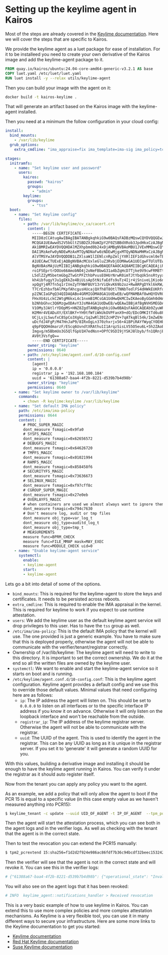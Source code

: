 # Setting up the keylime agent in Kairos

Most of the steps are already covered in the [Keylime documentation](https://keylime-docs.readthedocs.io/en/latest/). Here we will cover the steps that are specific to Kairos.


We provide the keylime agent as a luet package for ease of installation.
For it to be installeed you need to create your own derivative of the Kairos image and add the keylime-agent package to it.


```Dockerfile
FROM quay.io/kairos/ubuntu:24.04-core-amd64-generic-v3.2.1 AS base
COPY luet.yaml /etc/luet/luet.yaml
RUN luet install -y --relax utils/keylime-agent
```

Then you can build your image with the agent on it:

```bash
docker build -t kairos-keylime .
```


That will generate an artifact based on the Kairos image with the keylime-agent installed.

Then you need at a minimum the follow configuration in your cloud config:

```yaml
install:
  bind_mounts:
    - /var/lib/keylime
  grub_options:
    extra_cmdline: "ima_appraise=fix ima_template=ima-sig ima_policy=tcb"

stages:
  initramfs:
    - name: "Set keylime user and password"
      users:
        kairos:
          passwd: "kairos"
          groups:
            - "admin"
        keylime:
          groups:
            - "tss"
  boot:
    - name: "Set Keylime config"
      files:
        - path: /var/lib/keylime/cv_ca/cacert.crt
          content: |
            -----BEGIN CERTIFICATE-----
            MIID8zCCAtugAwIBAgIBATANBgkqhkiG9w0BAQsFADBzMQswCQYDVQQGEwJVUzEm
            MCQGA1UEAwwdS2V5bGltZSBDZXJ0aWZpY2F0ZSBBdXRob3JpdHkxCzAJBgNVBAgM
            Ak1BMRIwEAYDVQQHDAlMZXhpbmd0b24xDjAMBgNVBAoMBU1JVExMMQswCQYDVQQL
            DAI1MzAeFw0yNDEwMzAxMTQyNDNaFw0zNDEwMjgxMTQyNDNaMHMxCzAJBgNVBAYT
            AlVTMSYwJAYDVQQDDB1LZXlsaW1lIENlcnRpZmljYXRlIEF1dGhvcml0eTELMAkG
            A1UECAwCTUExEjAQBgNVBAcMCUxleGluZ3RvbjEOMAwGA1UECgwFTUlUTEwxCzAJ
            BgNVBAsMAjUzMIIBIjANBgkqhkiG9w0BAQEFAAOCAQ8AMIIBCgKCAQEAjiRxfpyt
            ro1FSEprtrDOUo66AmobNO4j2oNeFBbwG31a4bZqHcD7Tjke9V9cwFRM8TtBrg0r
            L5dlZZyM5betmGbgZTwGtPFZthbPvusEOHUrNrwR0imTJtYbqUk5nsRtyyxDJdec
            kh4ibfugyYJu1gEKkZe4BiUisAp5tNifaEdfs9uTz4Ijr4jSniveL1Kio6ngARvM
            xpQgYj4M7fn5q1rIVeZyTFNWFBUY13rViQkvK69b2oz+RwARPgDYkl6kRW/7Z07f
            T7CrEzhbxfbAlPKpfAhcgusHUcajQXfh8T8OtlTNNbTedlFS4dHWkEUKRfoUA09h
            p2ZNCIaGPqQ34QIDAQABo4GRMIGOMA8GA1UdEwEB/wQFMAMBAf8wHQYDVR0OBBYE
            FHxXU4zLckC2WtgM6kxL4c1nxmB1MCsGA1UdHwQkMCIwIKAeoByGGmh0dHA6Ly9s
            b2NhbGhvc3Q6MzgwODAvY3JsMA4GA1UdDwEB/wQEAwIBBjAfBgNVHSMEGDAWgBR8
            V1OMy3JAtlrYDOpMS+HNZ8ZgdTANBgkqhkiG9w0BAQsFAAOCAQEAb9ZyuWPLQDd+
            H2MHr4VEADuXY/EXlBKf+YH9tfWfiWkUkOVPFanX9+dO/EDcOMKItTd6u8FI05SL
            UCjLsjLSwufxC8SpCo3XgkL/1q2wRlZ0IZcHPZV+7qATkqBl54k/ImZwENs0oXuT
            uDcfdJ4FgP/M47HnJaP9/8IRxOgLn370zhxrjx56+A1BPiRAYfWyqCYOEHbFd+Cf
            q9pFQQOHdmarzF/EScq6UvndtXRAthu1I1ArqzSisLV55O5eu6L+5h2ZAoBHlCD6
            Imgvg/m5BbmUo3G5QlfGpU1H7edNsn+OPfC9SDI9jYSKJ8lbyb/fn1QRnjEEnzqs
            AV0t3VsfgQ==
            -----END CERTIFICATE-----
          owner_string: "keylime"
          permissions: 0640
        - path: /etc/keylime/agent.conf.d/10-config.conf
          content: |
            [agent]
            ip = '0.0.0.0'
            registrar_ip = '192.168.100.184'
            uuid = '61388a67-baa4-4f2b-8221-d539b7b4d98b'
          owner_string: "keylime"
          permissions: 0640
    - name: "Set keylime owner to /var/lib/keylime"
      commands:
        - chown -R keylime:keylime /var/lib/keylime
    - name: "Set default IMA policy"
      path: /etc/ima/ima-policy
      permissions: 0644
      content: |
        # PROC_SUPER_MAGIC
        dont_measure fsmagic=0x9fa0
        # SYSFS_MAGIC
        dont_measure fsmagic=0x62656572
        # DEBUGFS_MAGIC
        dont_measure fsmagic=0x64626720
        # TMPFS_MAGIC
        dont_measure fsmagic=0x01021994
        # RAMFS_MAGIC
        dont_measure fsmagic=0x858458f6
        # SECURITYFS_MAGIC
        dont_measure fsmagic=0x73636673
        # SELINUX_MAGIC
        dont_measure fsmagic=0xf97cff8c
        # CGROUP_SUPER_MAGIC
        dont_measure fsmagic=0x27e0eb
        # OVERLAYFS_MAGIC
        # when containers are used we almost always want to ignore them
        dont_measure fsmagic=0x794c7630
        # Don't measure log, audit or tmp files
        dont_measure obj_type=var_log_t
        dont_measure obj_type=auditd_log_t
        dont_measure obj_type=tmp_t
        # MEASUREMENTS
        measure func=BPRM_CHECK
        measure func=FILE_MMAP mask=MAY_EXEC
        measure func=MODULE_CHECK uid=0
    - name: "Enable keylime-agent service"
      systemctl:
        enable:
        - keylime-agent
        start:
        - keylime-agent
```


Lets go a bit into detail of some of the options.

 - `bind_mounts`: This is required for the keylime-agent to store the keys and certificates. It needs to be persisted across reboots.
 - `extra_cmdline`: This is required to enable the IMA appraisal in the kernel. This is required for keylime to work if you expect to use runtime attestation.
 - `users`: We add the keylime user as the default keylime agent service will drop privileges to this user. Has to have the `tss` group as well.
 - `/etc/ima/ima-policy`: This is the default IMA policy that the kernel will use. The one provided is just a generic example.
 You have to make sure that this is deployed properly, otherwise the agent will not be able to communicate with the verifier/tenant/registrar correctly.
 - Ownership of /var/lib/keylime: The keylime agent will need to write to this directory. It is important to set the correct ownership. We do it at the end so all the written files are owned by the keylime user.
 - `systemctl`: We want to enable and start the keylime-agent service so it starts on boot and is running.
 - `/etc/keylime/agent.conf.d/10-config.conf`: This is the keylime agent configuration. Keylime agent provides a default config and we use this to override those default values. Minimal values that need configuring here are as follows: 
   - `ip`: The IP address the agent will listen on. This should be set to `0.0.0.0` to listen on all interfaces or to the specific interface IP address if you know it on advance. Otherwise it will only listen on the loopback interface and won't be reachable from the outside.
   - `registrar_ip`: The IP address of the keylime registrar server. Otherwise the agent will not be able to communicate with the registrar.
   - `uuid`: The UUID of the agent. This is used to identify the agent in the registrar. This can be any UUID as long as it is unique in the registrar server. If you set it to 'generate' it will generate a random UUID for you.


With this values, building a derivative image and installing it should be enough to have the keylime agent running in Kairos.
You can verify it under the registrar as it should auto register itself.


Now from the tenant you can apply any policy you want to the agent.

As an example, we add a policy that will only allow the agent to boot if the PCR 15 is equal to a specific value (in this case empty value as we haven't measured anything into PCR15):
    
```bash
$ keylime_tenant -c update --uuid UID_OF_AGENT -t IP_OF_AGENT  --tpm_policy '{"15":["0000000000000000000000000000000000000000","0000000000000000000000000000000000000000000000000000000000000000","000000000000000000000000000000000000000000000000000000000000000000000000000000000000000000000000"]}'
```

Then the agent will start the attestation process, which you can see both in the agent logs and in the verifier logs. As well as checking with the tenant that the agent is in the correct state.

Then to test the revocation you can extend the PCR15 manually:

```bash
$ tpm2_pcrextend 15:sha256=f1d2d2f924e986ac86fdf7b36c94bcdf32beec15324234324234234333333333
```

Then the verifier will see that the agent is not in the correct state and will revoke it. You can see this in the verifier logs:

```bash
# {"61388a67-baa4-4f2b-8221-d539b7b4d98b": {"operational_state": "Invalid Quote", "v": null, "ip": "192.168.100.164", "port": 9002, "tpm_policy": "{ \"15\": [\"0000000000000000000000000000000000000000\", \"0000000000000000000000000000000000000000000000000000000000000000\", \"000000000000000000000000000000000000000000000000000000000000000000000000000000000000000000000000\"], \"mask\": \"0x408000\"}", "meta_data": "{}", "has_mb_refstate": 0, "has_runtime_policy": 0, "accept_tpm_hash_algs": ["sha512", "sha384", "sha256"], "accept_tpm_encryption_algs": ["ecc", "rsa"], "accept_tpm_signing_algs": ["ecschnorr", "rsassa"], "hash_alg": "sha256", "enc_alg": "rsa", "sign_alg": "rsassa", "verifier_id": "default", "verifier_ip": "127.0.0.1", "verifier_port": 8881, "severity_level": 6, "last_event_id": "pcr_validation.invalid_pcr_15", "attestation_count": 158, "last_received_quote": 1730388195, "last_successful_attestation": 1730388193}}
```

You will also see on the agent logs that it has been revoked:

```bash
# INFO  keylime_agent::notifications_handler > Received revocation
```

This is a very basic example of how to use keylime in Kairos. You can extend this to use more complex policies and more complex attestation mechanisms. 
As Keylime is a very flexible tool, you can use it in many different ways to secure your infrastructure. Here are some more links to the Keylime documentation to get you started:
 - [Keylime documentation](https://keylime-docs.readthedocs.io/en/latest/)
 - [Red Hat Keylime documentation](https://docs.redhat.com/en/documentation/red_hat_enterprise_linux/9/html/security_hardening/assembly_ensuring-system-integrity-with-keylime_security-hardening)
 - [Suse Keylime documentation](https://documentation.suse.com/sle-micro/6.0/html/Micro-keylime/index.html)